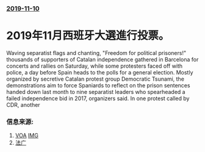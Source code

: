 ### [2019-11-10](/news/2019/11/10/index.md)

##### 
# 2019年11月西班牙大選進行投票。 

Waving separatist flags and chanting, "Freedom for political prisoners!" thousands of supporters of Catalan independence gathered in Barcelona for concerts and rallies on Saturday, while some protesters faced off with police, a day before Spain heads to the polls for a general election. Mostly organized by secretive Catalan protest group Democratic Tsunami, the demonstrations aim to force Spaniards to reflect on the prison sentences handed down last month to nine separatist leaders who spearheaded a failed independence bid in 2017, organizers said. In one protest called by CDR, another


### 信息来源:

1. [VOA](https://www.voanews.com/europe/catalan-separatists-demonstrate-election-eve) [IMG](https://media.voltron.voanews.com/Drupal/01live-166/reuters-pictures/2019/11/RTX78426.jpg)
2. [法广](http://www.rfi.fr/cn/政治/20191110-四年选四次-西班牙大选结果出炉社会党却仍未能过半数)
